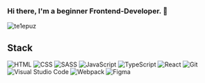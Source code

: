 ### Hi there, I'm a beginner Frontend-Developer. 👋

<img src="https://komarev.com/ghpvc/?username=te1epuz&label=Profile%20views&color=0e75b6&style=flat" alt="te1epuz" />

## Stack
![HTML](https://img.shields.io/badge/HTML-D83A56?style=flat-square-endpoint&logo=html5&labelColor=F3F3F3) ![CSS](https://img.shields.io/badge/CSS-2E4C6D?style=flat-square-endpoint&logo=css3) ![SASS](https://img.shields.io/badge/SASS-FEFEFE?style=flat-square-endpoint&logo=sass) ![JavaScript](https://img.shields.io/badge/JavaScript-5089C6?style=flat-square-endpoint&logo=javascript&logoColor=) ![TypeScript](https://img.shields.io/badge/TypeScript-EEEEEE?style=flat-square-endpoint&logo=typescript&logoColor=) ![React](https://img.shields.io/badge/React-2E4C6D?style=flat-square-endpoint&logo=react&logoColor=) ![Git](https://img.shields.io/badge/Git-6E85B2?style=flat-square-endpoint&logo=git&logoColor=) ![Visual Studio Code](https://img.shields.io/badge/Visual_Studio_Code-6E85B2?style=flat-square-endpoint&logo=visualstudiocode&logoColor=blue&labelColor=EADEDE) ![Webpack](https://img.shields.io/badge/Webpack-blue?style=flat-square-endpoint&logo=webpack&labelColor=F3F3F3&logoColor=blue) ![Figma](https://img.shields.io/badge/Figma-892CDC?style=flat-square-endpoint&logo=figma&logoColor=892CDC&labelColor=EADEDE)


<!--
**te1epuz/te1epuz** is a ✨ _special_ ✨ repository because its `README.md` (this file) appears on your GitHub profile.

Here are some ideas to get you started:

- 🔭 I’m currently working on ...
- 🌱 I’m currently learning ...
- 👯 I’m looking to collaborate on ...
- 🤔 I’m looking for help with ...
- 💬 Ask me about ...
- 📫 How to reach me: ...
- 😄 Pronouns: ...
- ⚡ Fun fact: ...
-->
